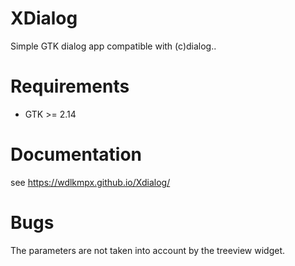 XDialog
=======
Simple GTK dialog app compatible with (c)dialog..

Requirements
============
- GTK >= 2.14

Documentation
======
see https://wdlkmpx.github.io/Xdialog/

Bugs
=====
The <status> parameters are not taken into account by the treeview widget.


